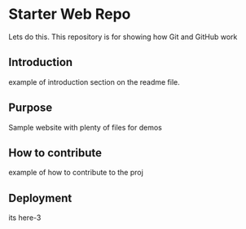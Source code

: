 # Starter Web Repo

Lets do this.
This repository is for showing how Git and GitHub work

## Introduction

example of introduction section on the readme file.

## Purpose

Sample website with plenty of files for demos

## How to contribute

example of how to contribute to the proj

## Deployment

its here-3
